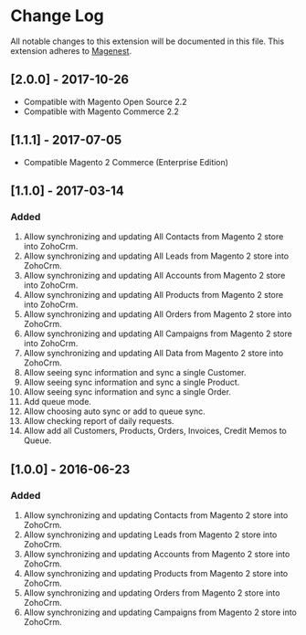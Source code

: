 # Change Log
All notable changes to this extension will be documented in this file.
This extension adheres to [Magenest](http://magenest.com/).

## [2.0.0] - 2017-10-26
- Compatible with Magento Open Source 2.2
- Compatible with Magento Commerce 2.2

## [1.1.1] - 2017-07-05
- Compatible Magento 2 Commerce (Enterprise Edition)

## [1.1.0] - 2017-03-14
### Added
1. Allow synchronizing and updating All Contacts from Magento 2 store into ZohoCrm.
2. Allow synchronizing and updating All Leads from Magento 2 store into ZohoCrm.
3. Allow synchronizing and updating All Accounts from Magento 2 store into ZohoCrm.
4. Allow synchronizing and updating All Products from Magento 2 store into ZohoCrm.
5. Allow synchronizing and updating All Orders from Magento 2 store into ZohoCrm.
6. Allow synchronizing and updating All Campaigns from Magento 2 store into ZohoCrm.
7. Allow synchronizing and updating All Data from Magento 2 store into ZohoCrm.
8. Allow seeing sync information and sync a single Customer.
9. Allow seeing sync information and sync a single Product.
10. Allow seeing sync information and sync a single Order.
11. Add queue mode.
12. Allow choosing auto sync or add to queue sync.
13. Allow checking report of daily requests.
14. Allow add all Customers, Products, Orders, Invoices, Credit Memos to Queue.


## [1.0.0] - 2016-06-23
### Added
1. Allow synchronizing and updating Contacts from Magento 2 store into ZohoCrm.
2. Allow synchronizing and updating Leads from Magento 2 store into ZohoCrm.
3. Allow synchronizing and updating Accounts from Magento 2 store into ZohoCrm.
4. Allow synchronizing and updating Products from Magento 2 store into ZohoCrm.
5. Allow synchronizing and updating Orders from Magento 2 store into ZohoCrm.
6. Allow synchronizing and updating Campaigns from Magento 2 store into ZohoCrm.